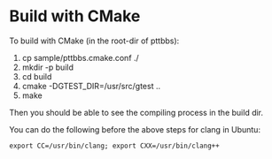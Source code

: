 Build with CMake
==========

To build with CMake (in the root-dir of pttbbs):

1. cp sample/pttbbs.cmake.conf ./
2. mkdir -p build
3. cd build
4. cmake -DGTEST_DIR=/usr/src/gtest ..
5. make

Then you should be able to see the compiling process in the build dir.

You can do the following before the above steps for clang in Ubuntu:

`export CC=/usr/bin/clang; export CXX=/usr/bin/clang++`